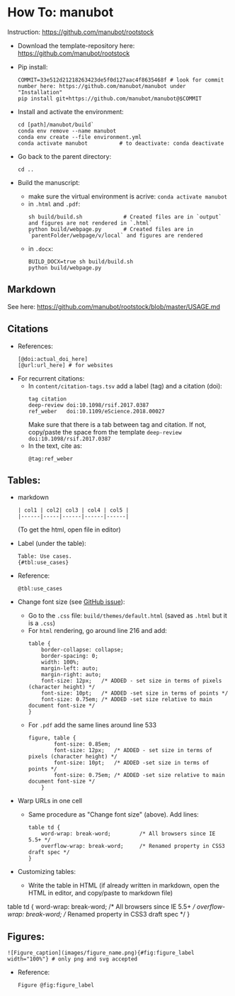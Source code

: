 # How To: manubot

Instruction: https://github.com/manubot/rootstock

- Download the template-repository here: https://github.com/manubot/rootstock  
- Pip install:
  ```
  COMMIT=33e512d21218263423de5f0d127aac4f8635468f # look for commit number here: https://github.com/manubot/manubot under "Installation"
  pip install git+https://github.com/manubot/manubot@$COMMIT
  ```

- Install and activate the environment:  
  ```
  cd [path]/manubot/build`        
  conda env remove --name manubot
  conda env create --file environment.yml
  conda activate manubot          # to deactivate: conda deactivate
  ```
- Go back to the parent directory:  
  ```
  cd ..
  ```
  
- Build the manuscript: 
  - make sure the virtual environment is acrive: `conda activate manubot `
  - in `.html` and `.pdf`:  
    ```
    sh build/build.sh             # Created files are in `output` and figures are not rendered in `.html`
    python build/webpage.py       # Created files are in `parentFolder/webpage/v/local` and figures are rendered
    ```
  - in `.docx`:
    ```
    BUILD_DOCX=true sh build/build.sh
    python build/webpage.py
    ```

  
## Markdown   
See here: https://github.com/manubot/rootstock/blob/master/USAGE.md

## Citations  
- References:
  ```
  [@doi:actual_doi_here]
  [@url:url_here] # for websites  
  ```  
- For recurrent citations:  
  - In `content/citation-tags.tsv` add a label (tag) and a citation (doi):  
    ```
    tag	citation
    deep-review	doi:10.1098/rsif.2017.0387
    ref_weber	doi:10.1109/eScience.2018.00027
    ```  
    Make sure that there is a tab between tag and citation. If not, copy/paste the space from the template `deep-review	doi:10.1098/rsif.2017.0387`
  - In the text, cite as:  
    ```
    @tag:ref_weber
    ```
  
## Tables: 
- markdown
  ```
  | col1 | col2| col3 | col4 | col5 |
  |------|-----|------|------|------|
  ```
  (To get the html, open file in editor)
  
- Label (under the table):  
  ```
  Table: Use cases.
  {#tbl:use_cases}
  ```
- Reference:  
  ```
  @tbl:use_cases
  ```
- Change font size (see [GitHub issue](https://github.com/manubot/rootstock/issues/239)):    
  - Go to the `.css` file: `build/themes/default.html` (saved as `.html` but it is a `.css`)  
  - For `html` rendering, go around line 216 and add:    
    ```
    table {
        border-collapse: collapse;
        border-spacing: 0;
        width: 100%;
        margin-left: auto;
        margin-right: auto;  
        font-size: 12px;   /* ADDED - set size in terms of pixels (character height) */ 
        font-size: 10pt;   /* ADDED -set size in terms of points */
        font-size: 0.75em; /* ADDED -set size relative to main document font-size */
    }
    ```
  - For `.pdf` add the same lines around line 533   
    ```
    figure, table {
            font-size: 0.85em;
            font-size: 12px;   /* ADDED - set size in terms of pixels (character height) */ 
            font-size: 10pt;   /* ADDED -set size in terms of points */
            font-size: 0.75em; /* ADDED -set size relative to main document font-size */
        }
    ```

- Warp URLs in one cell   
  - Same procedure as "Change font size" (above). Add lines:  
    ```
    table td {
        word-wrap: break-word;         /* All browsers since IE 5.5+ */
        overflow-wrap: break-word;     /* Renamed property in CSS3 draft spec */
    }
    ```

- Customizing tables:  
  - Write the table in HTML (if already written in markdown, open the HTML in editor, and copy/paste to markdown file)   
  
 

table td {
    word-wrap: break-word;         /* All browsers since IE 5.5+ */
    overflow-wrap: break-word;     /* Renamed property in CSS3 draft spec */
}


## Figures:  
```
![Figure_caption](images/figure_name.png){#fig:figure_label width="100%"} # only png and svg accepted  
```
- Reference:  
  ```
  Figure @fig:figure_label
  ```
 
     



